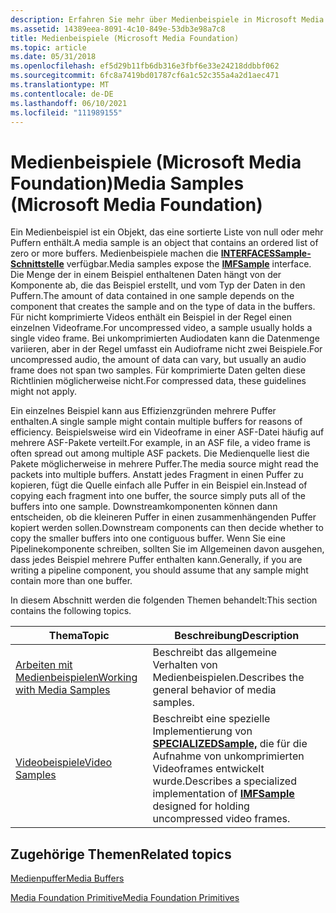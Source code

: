 ```yaml
---
description: Erfahren Sie mehr über Medienbeispiele in Microsoft Media Foundation. Ein Medienbeispiel ist ein Objekt, das eine sortierte Liste von null oder mehr Puffern enthält.
ms.assetid: 14389eea-8091-4c10-849e-53db3e98a7c8
title: Medienbeispiele (Microsoft Media Foundation)
ms.topic: article
ms.date: 05/31/2018
ms.openlocfilehash: ef5d29b11fb6db316e3fbf6e33e24218ddbbf062
ms.sourcegitcommit: 6fc8a7419bd01787cf6a1c52c355a4a2d1aec471
ms.translationtype: MT
ms.contentlocale: de-DE
ms.lasthandoff: 06/10/2021
ms.locfileid: "111989155"
---
```

# <a name="media-samples-microsoft-media-foundation"></a><span data-ttu-id="07603-104">Medienbeispiele (Microsoft Media Foundation)</span><span class="sxs-lookup"><span data-stu-id="07603-104">Media Samples (Microsoft Media Foundation)</span></span>

<span data-ttu-id="07603-105">Ein Medienbeispiel ist ein Objekt, das eine sortierte Liste von null oder mehr Puffern enthält.</span><span class="sxs-lookup"><span data-stu-id="07603-105">A media sample is an object that contains an ordered list of zero or more buffers.</span></span> <span data-ttu-id="07603-106">Medienbeispiele machen die [**INTERFACESSample-Schnittstelle**](/windows/desktop/api/mfobjects/nn-mfobjects-imfsample) verfügbar.</span><span class="sxs-lookup"><span data-stu-id="07603-106">Media samples expose the [**IMFSample**](/windows/desktop/api/mfobjects/nn-mfobjects-imfsample) interface.</span></span> <span data-ttu-id="07603-107">Die Menge der in einem Beispiel enthaltenen Daten hängt von der Komponente ab, die das Beispiel erstellt, und vom Typ der Daten in den Puffern.</span><span class="sxs-lookup"><span data-stu-id="07603-107">The amount of data contained in one sample depends on the component that creates the sample and on the type of data in the buffers.</span></span> <span data-ttu-id="07603-108">Für nicht komprimierte Videos enthält ein Beispiel in der Regel einen einzelnen Videoframe.</span><span class="sxs-lookup"><span data-stu-id="07603-108">For uncompressed video, a sample usually holds a single video frame.</span></span> <span data-ttu-id="07603-109">Bei unkomprimierten Audiodaten kann die Datenmenge variieren, aber in der Regel umfasst ein Audioframe nicht zwei Beispiele.</span><span class="sxs-lookup"><span data-stu-id="07603-109">For uncompressed audio, the amount of data can vary, but usually an audio frame does not span two samples.</span></span> <span data-ttu-id="07603-110">Für komprimierte Daten gelten diese Richtlinien möglicherweise nicht.</span><span class="sxs-lookup"><span data-stu-id="07603-110">For compressed data, these guidelines might not apply.</span></span>

<span data-ttu-id="07603-111">Ein einzelnes Beispiel kann aus Effizienzgründen mehrere Puffer enthalten.</span><span class="sxs-lookup"><span data-stu-id="07603-111">A single sample might contain multiple buffers for reasons of efficiency.</span></span> <span data-ttu-id="07603-112">Beispielsweise wird ein Videoframe in einer ASF-Datei häufig auf mehrere ASF-Pakete verteilt.</span><span class="sxs-lookup"><span data-stu-id="07603-112">For example, in an ASF file, a video frame is often spread out among multiple ASF packets.</span></span> <span data-ttu-id="07603-113">Die Medienquelle liest die Pakete möglicherweise in mehrere Puffer.</span><span class="sxs-lookup"><span data-stu-id="07603-113">The media source might read the packets into multiple buffers.</span></span> <span data-ttu-id="07603-114">Anstatt jedes Fragment in einen Puffer zu kopieren, fügt die Quelle einfach alle Puffer in ein Beispiel ein.</span><span class="sxs-lookup"><span data-stu-id="07603-114">Instead of copying each fragment into one buffer, the source simply puts all of the buffers into one sample.</span></span> <span data-ttu-id="07603-115">Downstreamkomponenten können dann entscheiden, ob die kleineren Puffer in einen zusammenhängenden Puffer kopiert werden sollen.</span><span class="sxs-lookup"><span data-stu-id="07603-115">Downstream components can then decide whether to copy the smaller buffers into one contiguous buffer.</span></span> <span data-ttu-id="07603-116">Wenn Sie eine Pipelinekomponente schreiben, sollten Sie im Allgemeinen davon ausgehen, dass jedes Beispiel mehrere Puffer enthalten kann.</span><span class="sxs-lookup"><span data-stu-id="07603-116">Generally, if you are writing a pipeline component, you should assume that any sample might contain more than one buffer.</span></span>

<span data-ttu-id="07603-117">In diesem Abschnitt werden die folgenden Themen behandelt:</span><span class="sxs-lookup"><span data-stu-id="07603-117">This section contains the following topics.</span></span>



| <span data-ttu-id="07603-118">Thema</span><span class="sxs-lookup"><span data-stu-id="07603-118">Topic</span></span>                                                        | <span data-ttu-id="07603-119">Beschreibung</span><span class="sxs-lookup"><span data-stu-id="07603-119">Description</span></span>                                                                                                              |
|--------------------------------------------------------------|--------------------------------------------------------------------------------------------------------------------------|
| [<span data-ttu-id="07603-120">Arbeiten mit Medienbeispielen</span><span class="sxs-lookup"><span data-stu-id="07603-120">Working with Media Samples</span></span>](working-with-media-samples.md) | <span data-ttu-id="07603-121">Beschreibt das allgemeine Verhalten von Medienbeispielen.</span><span class="sxs-lookup"><span data-stu-id="07603-121">Describes the general behavior of media samples.</span></span>                                                                         |
| [<span data-ttu-id="07603-122">Videobeispiele</span><span class="sxs-lookup"><span data-stu-id="07603-122">Video Samples</span></span>](video-samples.md)                           | <span data-ttu-id="07603-123">Beschreibt eine spezielle Implementierung von [**SPECIALIZEDSample,**](/windows/desktop/api/mfobjects/nn-mfobjects-imfsample) die für die Aufnahme von unkomprimierten Videoframes entwickelt wurde.</span><span class="sxs-lookup"><span data-stu-id="07603-123">Describes a specialized implementation of [**IMFSample**](/windows/desktop/api/mfobjects/nn-mfobjects-imfsample) designed for holding uncompressed video frames.</span></span> |



 

## <a name="related-topics"></a><span data-ttu-id="07603-124">Zugehörige Themen</span><span class="sxs-lookup"><span data-stu-id="07603-124">Related topics</span></span>

<dl> <dt>

[<span data-ttu-id="07603-125">Medienpuffer</span><span class="sxs-lookup"><span data-stu-id="07603-125">Media Buffers</span></span>](media-buffers.md)
</dt> <dt>

[<span data-ttu-id="07603-126">Media Foundation Primitive</span><span class="sxs-lookup"><span data-stu-id="07603-126">Media Foundation Primitives</span></span>](media-foundation-primitives.md)
</dt> </dl>

 

 



